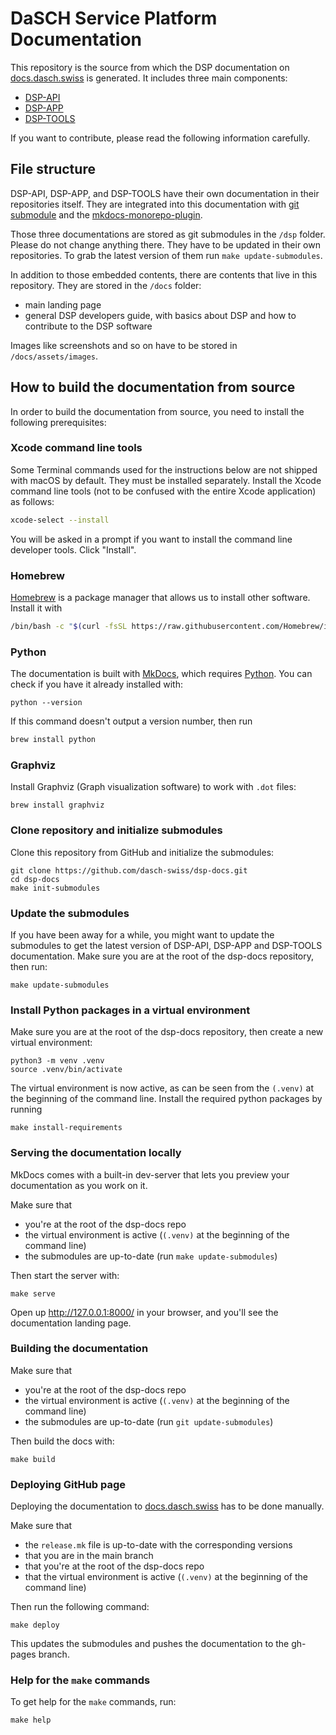 # DaSCH Service Platform Documentation

This repository is the source from which the DSP documentation
on [docs.dasch.swiss](https://docs.dasch.swiss) is generated.
It includes three main components:

- [DSP-API](https://github.com/dasch-swiss/dsp-api)
- [DSP-APP](https://github.com/dasch-swiss/dsp-das)
- [DSP-TOOLS](https://github.com/dasch-swiss/dsp-tools)

If you want to contribute, please read the following information carefully.

## File structure

DSP-API, DSP-APP, and DSP-TOOLS have their own documentation in their repositories itself.
They are integrated into this documentation with [git submodule](https://git-scm.com/book/en/v2/Git-Tools-Submodules) and
the [mkdocs-monorepo-plugin](https://github.com/backstage/mkdocs-monorepo-plugin).

Those three documentations are stored as git submodules in the `/dsp` folder. Please do not change anything there.
They have to be updated in their own repositories. To grab the latest version of them run `make update-submodules`.

In addition to those embedded contents, there are contents that live in this repository.
They are stored in the `/docs` folder:

- main landing page
- general DSP developers guide, with basics about DSP and how to contribute to the DSP software

Images like screenshots and so on have to be stored in `/docs/assets/images`.

## How to build the documentation from source

In order to build the documentation from source,
you need to install the following prerequisites:

### Xcode command line tools

Some Terminal commands used for the instructions below are not shipped with macOS by default.
They must be installed separately.
Install the Xcode command line tools (not to be confused with the entire Xcode application) as follows:

```bash
xcode-select --install
```

You will be asked in a prompt if you want to install the command line developer tools. Click "Install".

### Homebrew

[Homebrew](https://brew.sh) is a package manager that allows us to install other software.
Install it with

```bash
/bin/bash -c "$(curl -fsSL https://raw.githubusercontent.com/Homebrew/install/HEAD/install.sh)"
```

### Python

The documentation is built with [MkDocs](https://www.mkdocs.org),
which requires [Python](https://www.python.org/).
You can check if you have it already installed with:

```shell
python --version
```

If this command doesn't output a version number, then run

```bash
brew install python
```

### Graphviz

Install Graphviz (Graph visualization software) to work with `.dot` files:

```shell
brew install graphviz
```

### Clone repository and initialize submodules

Clone this repository from GitHub and initialize the submodules:

```shell
git clone https://github.com/dasch-swiss/dsp-docs.git
cd dsp-docs
make init-submodules
```

### Update the submodules

If you have been away for a while, you might want to update the submodules
to get the latest version of DSP-API, DSP-APP and DSP-TOOLS documentation.
Make sure you are at the root of the dsp-docs repository, then run:

```shell
make update-submodules
```

### Install Python packages in a virtual environment

Make sure you are at the root of the dsp-docs repository, then create a new virtual environment:

```shell
python3 -m venv .venv
source .venv/bin/activate
```

The virtual environment is now active,
as can be seen from the `(.venv)` at the beginning of the command line.
Install the required python packages by running

```shell
make install-requirements
```

### Serving the documentation locally

MkDocs comes with a built-in dev-server that lets you preview your documentation as you work on it.

Make sure that

- you're at the root of the dsp-docs repo
- the virtual environment is active (`(.venv)` at the beginning of the command line)
- the submodules are up-to-date (run `make update-submodules`)

Then start the server with:

```shell
make serve
```

Open up <http://127.0.0.1:8000/> in your browser, and you'll see the documentation landing page.

### Building the documentation

Make sure that

- you're at the root of the dsp-docs repo
- the virtual environment is active (`(.venv)` at the beginning of the command line)
- the submodules are up-to-date (run `git update-submodules`)

Then build the docs with:

```shell
make build
```

### Deploying GitHub page

Deploying the documentation to [docs.dasch.swiss](https://docs.dasch.swiss/) has to be done manually.

Make sure that

- the `release.mk` file is up-to-date with the corresponding versions
- that you are in the main branch
- that you're at the root of the dsp-docs repo
- that the virtual environment is active (`(.venv)` at the beginning of the command line)

Then run the following command:

```shell
make deploy
```

This updates the submodules and pushes the documentation to the gh-pages branch.

### Help for the `make` commands

To get help for the `make` commands, run:

```shell
make help
```
